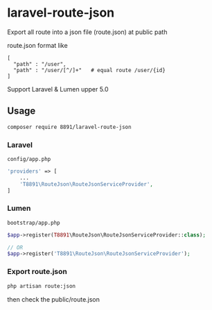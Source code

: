 # laravel-route-json

Export all route into a json file (route.json) at public path

route.json format like
```
[
  "path" : "/user",
  "path" : "/user/[^/]+"   # equal route /user/{id}
]
```

Support Laravel & Lumen upper 5.0

## Usage

```bash
composer require 8891/laravel-route-json
```

### Laravel
```config/app.php```
```php
'providers' => [
    ...
    'T8891\RouteJson\RouteJsonServiceProvider',
]
```


### Lumen
```bootstrap/app.php```
```php
$app->register(T8891\RouteJson\RouteJsonServiceProvider::class);

// OR
$app->register('T8891\RouteJson\RouteJsonServiceProvider');
```

### Export route.json
```bash
php artisan route:json
```
then check the public/route.json
